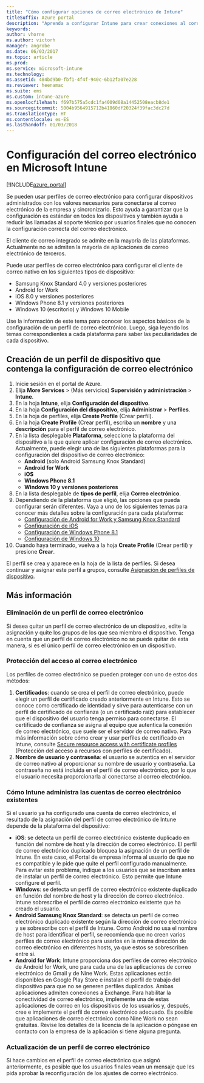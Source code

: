 ```yaml
---
title: "Cómo configurar opciones de correo electrónico de Intune"
titleSuffix: Azure portal
description: "Aprenda a configurar Intune para crear conexiones al correo electrónico corporativo en los dispositivos que administra."
keywords: 
author: vhorne
ms.author: victorh
manager: angrobe
ms.date: 06/03/2017
ms.topic: article
ms.prod: 
ms.service: microsoft-intune
ms.technology: 
ms.assetid: 484bd9b0-fbf1-4f4f-940c-6b12fa07e228
ms.reviewer: heenamac
ms.suite: ems
ms.custom: intune-azure
ms.openlocfilehash: f697b575a5cdc1fa4009d08a14452508eacb8de1
ms.sourcegitcommit: 5004b9564915712b41860df20324f39fac3dc27d
ms.translationtype: HT
ms.contentlocale: es-ES
ms.lasthandoff: 01/03/2018
---
```

# <a name="how-to-configure-email-settings-in-microsoft-intune"></a>Configuración del correo electrónico en Microsoft Intune

[!INCLUDE[azure_portal](./includes/azure_portal.md)]

Se pueden usar perfiles de correo electrónico para configurar dispositivos administrados con los valores necesarios para conectarse al correo electrónico de la empresa y sincronizarlo. Esto ayuda a garantizar que la configuración es estándar en todos los dispositivos y también ayuda a reducir las llamadas al soporte técnico por usuarios finales que no conocen la configuración correcta del correo electrónico.

El cliente de correo integrado se admite en la mayoría de las plataformas. Actualmente no se admiten la mayoría de aplicaciones de correo electrónico de terceros.

Puede usar perfiles de correo electrónico para configurar el cliente de correo nativo en los siguientes tipos de dispositivo:

- Samsung Knox Standard 4.0 y versiones posteriores
- Android for Work
- iOS 8.0 y versiones posteriores
- Windows Phone 8.1 y versiones posteriores
- Windows 10 (escritorio) y Windows 10 Mobile

Use la información de este tema para conocer los aspectos básicos de la configuración de un perfil de correo electrónico. Luego, siga leyendo los temas correspondientes a cada plataforma para saber las peculiaridades de cada dispositivo.

## <a name="create-a-device-profile-containing-email-settings"></a>Creación de un perfil de dispositivo que contenga la configuración de correo electrónico

1. Inicie sesión en el portal de Azure.
2. Elija **More Services** >  (Más servicios) **Supervisión y administración** > **Intune**.
3. En la hoja **Intune**, elija **Configuración del dispositivo**.
2. En la hoja **Configuración del dispositivo**, elija **Administrar** > **Perfiles**.
3. En la hoja de perfiles, elija **Create Profile** (Crear perfil).
4. En la hoja **Create Profile** (Crear perfil), escriba un **nombre** y una **descripción** para el perfil de correo electrónico.
5. En la lista desplegable **Plataforma**, seleccione la plataforma del dispositivo a la que quiere aplicar configuración de correo electrónico. Actualmente, puede elegir una de las siguientes plataformas para la configuración del dispositivo de correo electrónico:
    - **Android** (solo Android Samsung Knox Standard)
    - **Android for Work**
    - **iOS**
    - **Windows Phone 8.1**
    - **Windows 10 y versiones posteriores**
6. En la lista desplegable de **tipos de perfil**, elija **Correo electrónico**.
7. Dependiendo de la plataforma que eligió, las opciones que pueda configurar serán diferentes. Vaya a uno de los siguientes temas para conocer más detalles sobre la configuración para cada plataforma:
    - [Configuración de Android for Work y Samsung Knox Standard](email-settings-android.md)
    - [Configuración de iOS](email-settings-ios.md)
    - [Configuración de Windows Phone 8.1](email-settings-windows-phone-8-1.md)
    - [Configuración de Windows 10](email-settings-windows-10.md)
8. Cuando haya terminado, vuelva a la hoja **Create Profile** (Crear perfil) y presione **Crear**.

El perfil se crea y aparece en la hoja de la lista de perfiles.
Si desea continuar y asignar este perfil a grupos, consulte [Asignación de perfiles de dispositivo](device-profile-assign.md).

## <a name="further-information"></a>Más información

### <a name="remove-an-email-profile"></a>Eliminación de un perfil de correo electrónico

Si desea quitar un perfil de correo electrónico de un dispositivo, edite la asignación y quite los grupos de los que sea miembro el dispositivo. Tenga en cuenta que un perfil de correo electrónico no se puede quitar de esta manera, si es el único perfil de correo electrónico en un dispositivo.

### <a name="securing-email-access"></a>Protección del acceso al correo electrónico

Los perfiles de correo electrónico se pueden proteger con uno de estos dos métodos:

1. **Certificados**: cuando se crea el perfil de correo electrónico, puede elegir un perfil de certificado creado anteriormente en Intune. Esto se conoce como certificado de identidad y sirve para autenticarse con un perfil de certificado de confianza (o un certificado raíz) para establecer que el dispositivo del usuario tenga permiso para conectarse. El certificado de confianza se asigna al equipo que autentica la conexión de correo electrónico, que suele ser el servidor de correo nativo.
Para más información sobre cómo crear y usar perfiles de certificado en Intune, consulte [Secure resource access with certificate profiles](certificates-configure.md) (Protección del acceso a recursos con perfiles de certificado).
2. **Nombre de usuario y contraseña**: el usuario se autentica en el servidor de correo nativo al proporcionar su nombre de usuario y contraseña.
La contraseña no está incluida en el perfil de correo electrónico, por lo que el usuario necesita proporcionarla al conectarse al correo electrónico.


### <a name="how-intune-handles-existing-email-accounts"></a>Cómo Intune administra las cuentas de correo electrónico existentes

Si el usuario ya ha configurado una cuenta de correo electrónico, el resultado de la asignación del perfil de correo electrónico de Intune depende de la plataforma del dispositivo:

- **iOS**: se detecta un perfil de correo electrónico existente duplicado en función del nombre de host y la dirección de correo electrónico. El perfil de correo electrónico duplicado bloquea la asignación de un perfil de Intune. En este caso, el Portal de empresa informa al usuario de que no es compatible y le pide que quite el perfil configurado manualmente. Para evitar este problema, indique a los usuarios que se inscriban antes de instalar un perfil de correo electrónico. Esto permite que Intune configure el perfil.
- **Windows**: se detecta un perfil de correo electrónico existente duplicado en función del nombre de host y la dirección de correo electrónico. Intune sobrescribe el perfil de correo electrónico existente que ha creado el usuario.
- **Android Samsung Knox Standard**: se detecta un perfil de correo electrónico duplicado existente según la dirección de correo electrónico y se sobrescribe con el perfil de Intune.
Como Android no usa el nombre de host para identificar el perfil, se recomienda que no creen varios perfiles de correo electrónico para usarlos en la misma dirección de correo electrónico en diferentes hosts, ya que estos se sobrescriben entre sí.
- **Android for Work**: Intune proporciona dos perfiles de correo electrónico de Android for Work, uno para cada una de las aplicaciones de correo electrónico de Gmail y de Nine Work. Estas aplicaciones están disponibles en Google Play Store e instalan el perfil de trabajo del dispositivo para que no se generen perfiles duplicados. Ambas aplicaciones admiten conexiones a Exchange. Para habilitar la conectividad de correo electrónico, implemente una de estas aplicaciones de correo en los dispositivos de los usuarios y, después, cree e implemente el perfil de correo electrónico adecuado. Es posible que aplicaciones de correo electrónico como Nine Work no sean gratuitas. Revise los detalles de la licencia de la aplicación o póngase en contacto con la empresa de la aplicación si tiene alguna pregunta.

### <a name="update-an-email-profile"></a>Actualización de un perfil de correo electrónico

Si hace cambios en el perfil de correo electrónico que asignó anteriormente, es posible que los usuarios finales vean un mensaje que les pida aprobar la reconfiguración de los ajustes de correo electrónico.
